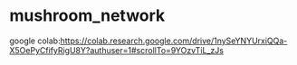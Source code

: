 # mushroom_network

google colab:https://colab.research.google.com/drive/1nySeYNYUrxiQQa-X5OePyCfifyRigU8Y?authuser=1#scrollTo=9YOzvTiL_zJs